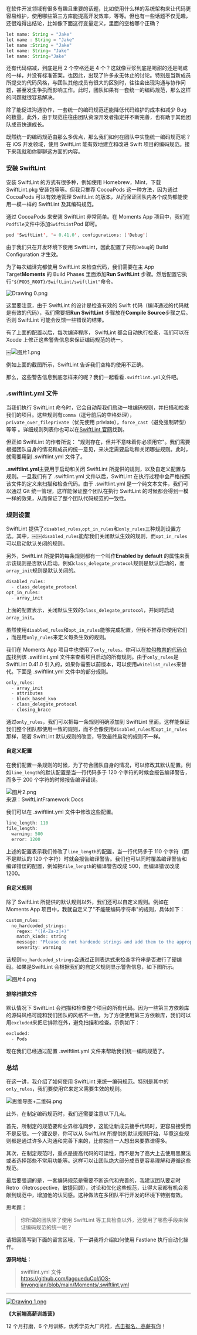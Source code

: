 在软件开发领域有很多有趣且重要的话题，比如使用什么样的系统架构来让代码更容易维护，使用哪些第三方库能提高开发效率，等等。但也有一些话题不仅无趣，还很难得出结论，比如像下面这行变量定义，里面的空格哪个正确？

```java
let name: String = "Jake"
let name : String = "Jake"
let name :String = "Jake"
let name: String= "Jake"
let name: String="Jake"
```

还有代码缩减，到底是用 2 个空格还是 4 个？这就像豆浆到底是喝甜的还是喝咸的一样，并没有标准答案。也因此，出现了许多永无休止的讨论。特别是当新成员所提交的代码风格，与团队其他成员有很大的区别时，往往会出现沟通与协作问题，甚至发生争执而影响工作。此时，团队如果有一套统一的编码规范，那么这样的问题就很容易解决。

除了能促进沟通协作，一套统一的编码规范还能降低代码维护的成本和减少 Bug 的数量。此外，由于规范往往由团队资深开发者指定并不断完善，也有助于其他团队成员快速成长。

既然统一的编码规范由那么多优点，那么我们如何在团队中实施统一编码规范呢？在 iOS 开发领域，使用 SwiftLint 能有效地建立和改进 Swift 项目的编码规范。接下来我就和你聊聊这方面的内容。

### 安装 SwiftLint

安装 SwiftLint 的方式有很多种，例如使用 Homebrew，Mint，下载 SwiftLint.pkg 安装包等等。但我只推荐 CocoaPods 这一种方法，因为通过 CocoaPods 可以有效地管理 SwiftLint 的版本，从而保证团队内各个成员都能使用一模一样的 SwiftLint 及其编码规范。

通过 CocoaPods 来安装 SwiftLint 非常简单。在 Moments App 项目中，我们在`Podfile`文件中添加`SwiftLint`Pod 即可。

```java
pod 'SwiftLint', '= 0.41.0', configurations: ['Debug']
```

由于我们只在开发环境下使用 SwiftLint，因此配置了只有`Debug`的 Build Configuration 才生效。

为了每次编译完都使用 SwiftLint 来检查代码，我们需要在主 App Target**Moments** 的 Build Phases 里面添加**Run SwiftLint** 步骤。然后配置它执行`"${PODS_ROOT}/SwiftLint/swiftlint"`命令。

![Drawing 0.png](https://s0.lgstatic.com/i/image6/M00/0F/0F/CioPOWA9Et6AK5ZLAAKntpgVJ2o333.png)

这里要注意，由于 SwiftLint 的设计是检查有效的 Swift 代码（编译通过的代码就是有效的代码），我们需要把**Run SwiftLint** 步骤放在**Compile Source**步骤之后。否则 SwiftLint 可能会反馈一些错误的结果。

有了上面的配置以后，每次编译程序， SwiftLint 都会自动执行检查，我们可以在 Xcode 上修正这些警告信息来保证编码规范的统一。

￼![图片1.png](https://s0.lgstatic.com/i/image6/M01/11/28/CioPOWA_X36AaLBrAAH6eimbZ_o003.png)

例如上面的截图所示，SwiftLint 告诉我们空格的使用不正确。

那么，这些警告信息到底怎样来的呢？我们一起看看`.swiftlint.yml`文件吧。

### .swiftlint.yml 文件

当我们执行 SwiftLint 命令时，它会自动帮我们启动一堆编码规则，并扫描和检查我们的项目。这些规则有`comma`（逗号前后的空格处理），`private_over_fileprivate`（优先使用 priviate），`force_cast`（避免强制转型）等等 。详细规则列表你也可以在[SwiftLint 官网](https://realm.github.io/SwiftLint/rule-directory.html)找到。

但正如 SwiftLint 的作者所说： "规则存在，但并不意味着你必须用它"。我们需要根据团队自身的情况和成员的统一意见，来决定需要启动和关闭哪些规则。此时，就需要用到 .swiftlint.yml 文件了。

**.swiftlint.yml**主要用于启动和关闭 SwiftLint 所提供的规则，以及自定义配置与规则。一旦我们有了 .swiftlint.yml 文件以后，SwiftLint 在执行过程中会严格按照该文件的定义来扫描和检查代码。由于 .swiftlint.yml 是一个纯文本文件，我们可以通过 Git 统一管理，这样能保证整个团队在执行 SwiftLint 的时候都会得到一模一样的效果，从而保证了整个团队代码规范的一致性。

### 规则设置

SwiftLint 提供了`disabled_rules`,`opt_in_rules`和`only_rules`三种规则设置方法。其中，￼￼`disabled_rules`能帮我们关闭默认生效的规则，而`opt_in_rules`可以启动默认关闭的规则。

另外，SwiftLint 所提供的每条规则都有一个叫作**Enabled by default** 的属性来表示该规则是否默认启动。例如`class_delegate_protocol`规则是默认启动的，而`array_init`规则是默认关闭的。

```java
disabled_rules:
  - class_delegate_protocol
opt_in_rules:
  - array_init
```

上面的配置表示，关闭默认生效的`class_delegate_protocol`，并同时启动`array_init`。

虽然使用`disabled_rules`和`opt_in_rules`能够完成配置，但我不推荐你使用它们 ，而是用`only_rules`来定义每条生效的规则。

我们在 Moments App 项目中也使用了`only_rules`。你可以在[拉勾教育的代码仓库](https://github.com/lagoueduCol/iOS-linyongjian/blob/main/Moments/.swiftlint.yml)找到该 .swiftlint.yml 文件来查看项目启动的所有规则。由于`only_rules`是 SwiftLint 0.41.0 引入的，如果你需要以前版本，可以使用`whitelist_rules`来替代。下面是 .swiftlint.yml 文件中的部分规则。

```java
only_rules:
  - array_init
  - attributes
  - block_based_kvo
  - class_delegate_protocol
  - closing_brace
```

通过`only_rules`，我们可以把每一条规则明确添加到 SwiftLint 里面。这样能保证我们整个团队都使用一致的规则，而不会像使用`disabled_rules`和`opt_in_rules`那样，随着 SwiftLint 默认规则的改变，导致最终启动的规则不一样。

#### 自定义配置

在我们配置一条规则的时候，为了符合团队自身的情况，可以修改其默认配置。例如`line_length`的默认配置是当一行代码多于 120 个字符的时候会报告编译警告，而多于 200 个字符的时候报告编译错误。

![图片2.png](https://s0.lgstatic.com/i/image6/M01/11/2B/Cgp9HWA_X6yAHMc8AAHVx2uT2fY153.png)  
来源：SwiftLintFramework Docs

我们可以在 .swiftlint.yml 文件中修改这些配置。

```java
line_length: 110
file_length:
  warning: 500
  error: 1200
```

上述的配置表示我们修改了`line_length`的配置，当一行代码多于 110 个字符（而不是默认的 120 个字符）时就会报告编译警告。我们也可以同时覆盖编译警告和编译错误的配置，例如把`file_length`的编译警告改成 500，而编译错误改成 1200。

#### 自定义规则

除了 SwiftLint 所提供的默认规则以外，我们还可以自定义规则。例如在 Moments App 项目中，我就自定义了"不能硬编码字符串"的规则，具体如下：

```java
custom_rules:
  no_hardcoded_strings:
    regex: "([A-Za-z]+)"
    match_kinds: string
    message: "Please do not hardcode strings and add them to the appropriate `Localizable.strings` file; a build script compiles all strings into strongly typed resources available through `Generated/Strings.swift`, e.g. `L10n.accessCamera"
    severity: warning
```

该规则`no_hardcoded_strings`会通过正则表达式来检查字符串是否进行了硬编码。如果是SwiftLint 会根据我们的自定义规则显示警告信息，如下图所示。

![图片4.png](https://s0.lgstatic.com/i/image6/M00/11/2C/Cgp9HWA_X_2AWg7XAAJqf2s12IA729.png)

#### 排除扫描文件

默认情况下 SwiftLint 会扫描和检查整个项目的所有代码。因为一些第三方依赖库的源码风格可能和我们团队的风格不一致，为了方便使用第三方依赖库，我们可以用`excluded`来把它排除在外，避免扫描和检查。示例如下：

```java
excluded:
  - Pods
```

现在我们已经通过配置 .swiftlint.yml 文件来帮助我们统一编码规范了。

### 总结

在这一讲，我介绍了如何使用 SwiftLint 来统一编码规范。特别是其中的`only_rules`，我们要使用它来定义需要生效的规则。

![思维导图+二维码.png](https://s0.lgstatic.com/i/image6/M00/11/29/Cgp9HWA_XxiAF_9EAAJXiOcRtSY049.png)

此外，在制定编码规范时，我们还需要注意以下几点。

首先，所制定的规范要和业界标准同步，这能让新成员接手代码时，更容易接受而不是反驳。一个建议是，你可以从 SwiftLint 所提供的默认规则开始，毕竟这些规则都是通过许多人沟通和完善下来的，比你独自一人想出来要靠谱得多。

其次，在制定规范时，重点是提高代码的可读性，而不是为了高大上去使用黑魔法或者选择那些不常用功能等。这样可以让团队绝大部分成员更容易理解和遵循这些规范。

最后要强调的是，一套编码规范是需要不断迭代和完善的，我建议团队要定时 Retro（Retrospective，敏捷回顾），讨论和优化这些规范，让得大家都有机会贡献到规范中，增加他的认同感。这种做法在多团队平行开发的环境下特别有效。

思考题：
> 你所做的团队除了使用 SwiftLint 等工具检查以外，还使用了哪些手段来保证编码规范的统一呢？

请把回答写到下面的留言区哦，下一讲我将介绍如何使用 Fastlane 执行自动化操作。

**源码地址：**
> swiftlint.yml 文件  
> <https://github.com/lagoueduCol/iOS-linyongjian/blob/main/Moments/.swiftlint.yml>

*** ** * ** ***

[![Drawing 1.png](https://s0.lgstatic.com/i/image6/M00/08/77/Cgp9HWA0wqWAI70NAAdqMM6w3z0673.png)](https://shenceyun.lagou.com/t/mka)

**《大前端高薪训练营》**

12 个月打磨，6 个月训练，优秀学员大厂内推，[点击报名，高薪有你](https://shenceyun.lagou.com/t/mka)！
